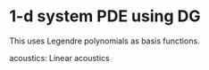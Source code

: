 # 1-d system PDE using DG

This uses Legendre polynomials as basis functions.

acoustics: Linear acoustics
